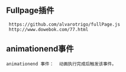 ## Fullpage插件

```text
 https://github.com/alvarotrigo/fullPage.js
 http://www.dowebok.com/77.html
```

## animationend事件

```
animationend 事件：  动画执行完成后触发该事件。
```

